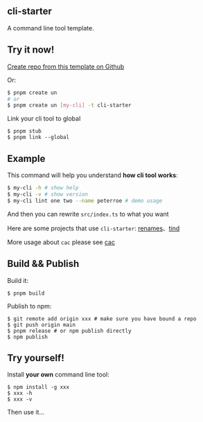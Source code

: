 ## cli-starter

A command line tool template.

## Try it now!

[Create repo from this template on Github](https://github.com/peterroe/cli-starter/generate)

Or:

```bash
$ pnpm create un
# or
$ pnpm create un [my-cli] -t cli-starter
```

Link your cli tool to global

```shell
$ pnpm stub
$ pnpm link --global
```

## Example

This command will help you understand **how cli tool works**:

```bash
$ my-cli -h # show help
$ my-cli -v # show version
$ my-cli lint one two --name peterroe # demo usage
```

And then you can rewrite `src/index.ts` to what you want

Here are some projects that use `cli-starter`: [renames](https://github.com/peterroe/renames)、[tind](https://github.com/peterroe/tind)

More usage about `cac` please see [cac](https://github.com/cacjs/cac#simple-parsing)

## Build && Publish

Build it:

```shell
$ pnpm build
```

Publish to npm:

```shell
$ git remote add origin xxx # make sure you have bound a repo
$ git push origin main 
$ pnpm release # or npm publish directly
$ npm publish
```

## Try yourself!

Install **your own** command line tool:

```
$ npm install -g xxx
$ xxx -h
$ xxx -v
```

Then use it...
